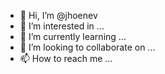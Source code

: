 - 👋 Hi, I’m @jhoenev
- 👀 I’m interested in ...
- 🌱 I’m currently learning ...
- 💞️ I’m looking to collaborate on ...
- 📫 How to reach me ...

<!---
jhoenev/jhoenev is a ✨ special ✨ repository because its `README.md` (this file) appears on your GitHub profile.
You can click the Preview link to take a look at your changes.
--->

